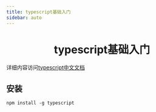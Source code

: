 ```yaml
---
title: typescript基础入门
sidebar: auto
---
```


# <center>typescript基础入门</center>

详细内容访问[typescript中文文档](https://www.tslang.cn/)

## 安装

```shell
npm install -g typescript
```

